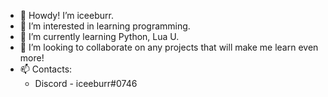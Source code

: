 - 👋 Howdy! I’m iceeburr.
- 👀 I’m interested in learning programming.
- 🌱 I’m currently learning Python, Lua U.
- 💞️ I’m looking to collaborate on any projects that will make me learn even more!
- 📫 Contacts:
  -  Discord - iceeburr#0746

